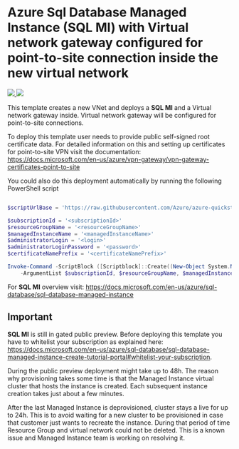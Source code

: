 # Azure Sql Database Managed Instance (SQL MI) with Virtual network gateway configured for point-to-site connection inside the new virtual network
<a href="https://portal.azure.com/#create/Microsoft.Template/uri/https%3A%2F%2Fraw.githubusercontent.com%2FAzure%2Fazure-quickstart-templates%2Fmaster%2F201-sqlmi-new-vnet-w-point-to-site-vpn%2Fazuredeploy.json" target="_blank">
    <img src="http://azuredeploy.net/deploybutton.png"/>
</a>
<a href="http://armviz.io/#/?load=https%3A%2F%2Fraw.githubusercontent.com%2FAzure%2Fazure-quickstart-templates%2Fmaster%2F201-sqlmi-new-vnet-w-point-to-site-vpn%2Fazuredeploy.json" target="_blank">
    <img src="http://armviz.io/visualizebutton.png"/>
</a>

This template creates a new VNet and deploys a **SQL MI** and a Virtual network gateway inside. Virtual network gateway will be configured for point-to-site connections.

To deploy this template user needs to provide public self-signed root certificate data. For detailed information on this and setting up certificates for point-to-site VPN visit the documentation: https://docs.microsoft.com/en-us/azure/vpn-gateway/vpn-gateway-certificates-point-to-site

You could also do this deployment automatically by running the following PowerShell script

```powershell

$scriptUrlBase = 'https://raw.githubusercontent.com/Azure/azure-quickstart-templates/master/201-sqlmi-new-vnet-w-point-to-site-vpn'

$subscriptionId = '<subscriptionId>'
$resourceGroupName = '<resourceGroupName>'
$managedInstanceName = '<managedInstanceName>'
$administratorLogin = '<login>'
$administratorLoginPassword = '<password>'
$certificateNamePrefix = '<certificateNamePrefix>'

Invoke-Command -ScriptBlock ([Scriptblock]::Create((New-Object System.Net.WebClient).DownloadString($scriptUrlBase+'/scripts/deploy.ps1'))) `
    -ArgumentList $subscriptionId, $resourceGroupName, $managedInstanceName, $administratorLogin, $administratorLoginPassword, $certificateNamePrefix, $scriptUrlBase

```

For **SQL MI** overview visit: https://docs.microsoft.com/en-us/azure/sql-database/sql-database-managed-instance

## Important
**SQL MI** is still in gated public preview. Before deploying this template you have to whitelist your subscription as explained here: https://docs.microsoft.com/en-us/azure/sql-database/sql-database-managed-instance-create-tutorial-portal#whitelist-your-subscription. 

During the public preview deployment might take up to 48h. The reason why provisioning takes some time is that the Managed Instance virtual cluster that hosts the instance is created. Each subsequent instance creation takes just about a few minutes.

After the last Managed Instance is deprovisioned, cluster stays a live for up to 24h. This is to avoid waiting for a new cluster to be provisioned in case that customer just wants to recreate the instance. During that period of time Resource Group and virtual network could not be deleted. This is a known issue and Managed Instance team is working on resolving it.



